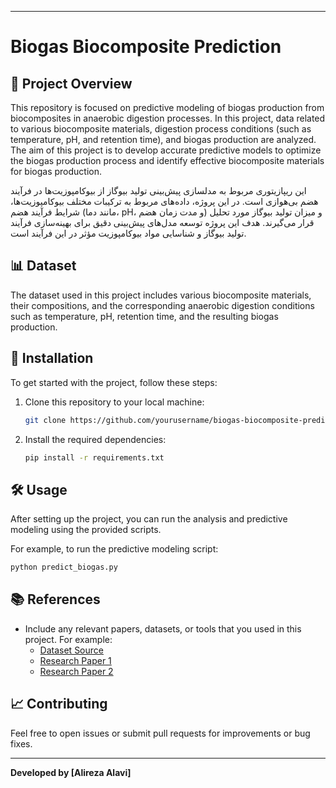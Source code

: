 

---

# Biogas Biocomposite Prediction

## 🚀 Project Overview

This repository is focused on predictive modeling of biogas production from biocomposites in anaerobic digestion processes. In this project, data related to various biocomposite materials, digestion process conditions (such as temperature, pH, and retention time), and biogas production are analyzed. The aim of this project is to develop accurate predictive models to optimize the biogas production process and identify effective biocomposite materials for biogas production.

این ریپازیتوری مربوط به مدلسازی پیش‌بینی تولید بیوگاز از بیوکامپوزیت‌ها در فرآیند هضم بی‌هوازی است. در این پروژه، داده‌های مربوط به ترکیبات مختلف بیوکامپوزیت‌ها، شرایط فرآیند هضم (مانند دما، pH، و مدت زمان هضم) و میزان تولید بیوگاز مورد تحلیل قرار می‌گیرند. هدف این پروژه توسعه مدل‌های پیش‌بینی دقیق برای بهینه‌سازی فرآیند تولید بیوگاز و شناسایی مواد بیوکامپوزیت مؤثر در این فرآیند است.

## 📊 Dataset

The dataset used in this project includes various biocomposite materials, their compositions, and the corresponding anaerobic digestion conditions such as temperature, pH, retention time, and the resulting biogas production.

## 🔧 Installation

To get started with the project, follow these steps:

1. Clone this repository to your local machine:
   ```bash
   git clone https://github.com/yourusername/biogas-biocomposite-prediction.git
   ```

2. Install the required dependencies:
   ```bash
   pip install -r requirements.txt
   ```

## 🛠️ Usage

After setting up the project, you can run the analysis and predictive modeling using the provided scripts.

For example, to run the predictive modeling script:

```bash
python predict_biogas.py
```

## 📚 References

- Include any relevant papers, datasets, or tools that you used in this project. For example:
  - [Dataset Source](link_to_dataset)
  - [Research Paper 1](link_to_paper)
  - [Research Paper 2](link_to_paper)

## 📈 Contributing

Feel free to open issues or submit pull requests for improvements or bug fixes.

---

**Developed by [Alireza Alavi]**
